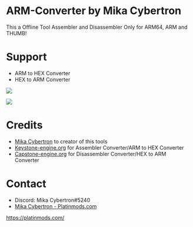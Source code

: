 # ARM-Converter by Mika Cybertron
This a Offline Tool Assembler and Disassembler Only for ARM64, ARM and THUMB!


# Support
- ARM to HEX Converter
- HEX to ARM Converter


![](https://www.youtube.com/watch?v=HKKKpK8NQ-s)


![](https://i.imgur.com/HmefXFm.png)


# Credits
- [Mika Cybertron](https://platinmods.com/members/mika-cybertron.43/) to creator of this tools
- [Keystone-engine.org](https://keystone-engine.org) for Assembler Converter/ARM to HEX Converter
- [Capstone-engine.org](https://capstone-engine.org) for Disassembler Converter/HEX to ARM Converter


# Contact
* Discord: Mika Cybertron#5240
* [Mika Cybertron - Platinmods.com](https://platinmods.com/members/mika-cybertron.43/)


https://platinmods.com/
